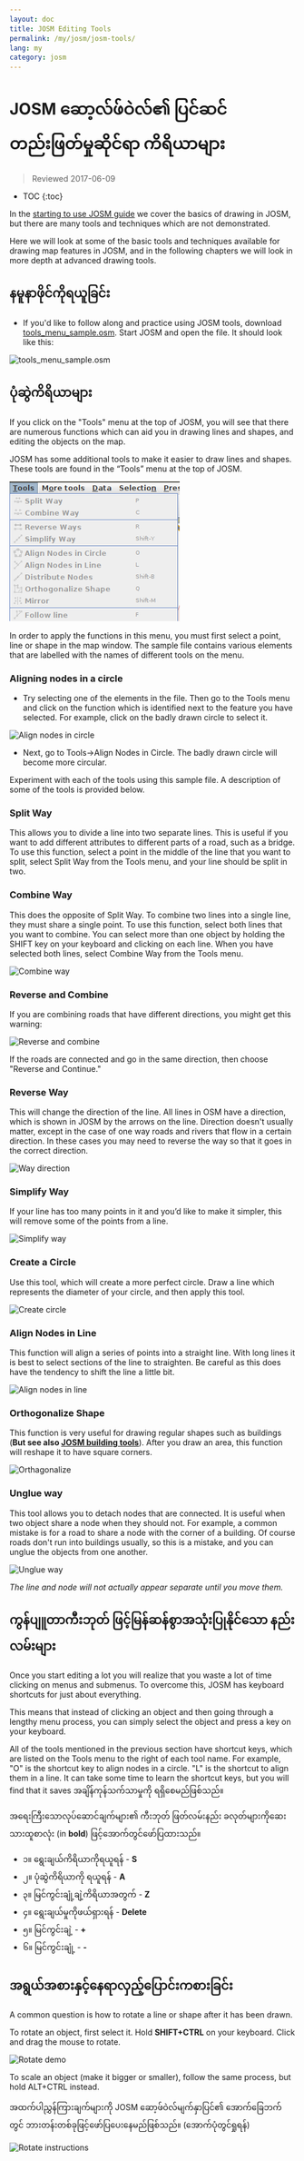 ```yaml
---
layout: doc
title: JOSM Editing Tools
permalink: /my/josm/josm-tools/
lang: my
category: josm
---
```


JOSM ဆော့လ်ဖ်ဝဲလ်၏ ပြင်ဆင်တည်းဖြတ်မှုဆိုင်ရာ ကိရိယာများ
==================

> Reviewed 2017-06-09  

- TOC
{:toc}

In the [starting to use JOSM guide](/en/josm/start-josm/) we cover the basics of drawing in JOSM, but there are many tools and techniques which are not demonstrated.

Here we will look at some of the basic tools and techniques available for drawing map features in JOSM, and in the following chapters we will look in more depth at advanced drawing tools.

နမူနာဖိုင်ကိုရယူခြင်း
-------------------

- If you'd like to follow along and practice using JOSM tools, download [tools_menu_sample.osm](/files/tools_menu_sample.osm). Start JOSM and open the file. It should look like this:

![tools_menu_sample.osm][]

ပုံဆွဲကိရိယာများ
-------------

If you click on the "Tools" menu at the top of JOSM, you will see that there are numerous functions which can aid you in drawing lines and shapes, and editing the objects on the map.

JOSM has some additional tools to make it easier to draw lines and shapes. These tools are found in the “Tools” menu at the top of JOSM.

![Tools menu][]

In order to apply the functions in this menu, you must first select a point, line or shape in the map window. The sample file contains various elements that are labelled with the names of different tools on the menu.

### Aligning nodes in a circle  

- Try selecting one of the elements in the file. Then go to the Tools menu and click on the function which is identified next to the feature you have selected. For example, click on the badly drawn circle to select it.

![Align nodes in circle][]

- Next, go to Tools->Align Nodes in Circle. The badly drawn circle will become more circular.

Experiment with each of the tools using this sample file. A description of some of the tools is provided below.

### Split Way  

This allows you to divide a line into two separate lines. This is useful if you want to add different attributes to different parts of a road, such as a bridge. To use this function, select a point in the middle of the line that you want to split, select Split Way from the Tools menu, and your line should be split in two.


### Combine Way

This does the opposite of Split Way. To combine two lines into a single line, they must share a single point. To use this function, select both lines that you want to combine. You can select more than one object by holding the SHIFT key on your keyboard and clicking on each line. When you have selected both lines, select Combine Way from the Tools menu.

![Combine way][]


### Reverse and Combine  

If you are combining roads that have different directions, you might get this warning:

![Reverse and combine][]

If the roads are connected and go in the same direction, then choose "Reverse and Continue."


### Reverse Way

This will change the direction of the line. All lines in OSM have a direction, which is shown in JOSM by the arrows on the line. Direction doesn't usually matter, except in the case of one way roads and rivers that flow in a certain direction. In these cases you may need to reverse the way so that it goes in the correct direction.

![Way direction][]

### Simplify Way

If your line has too many points in it and you’d like to make it simpler, this will remove some of the points from a line.

![Simplify way][]


### Create a Circle

Use this tool, which will create a more perfect circle. Draw a line which represents the diameter of your circle, and then apply this tool.

![Create circle][]


### Align Nodes in Line

This function will align a series of points into a straight line.  With long lines it is best to select sections of the line to straighten.  Be careful as this does have the tendency to shift the line a little bit.

![Align nodes in line][]

### Orthogonalize Shape

This function is very useful for drawing regular shapes such as buildings (**But see also [JOSM building tools](/en/josm/josm-more-plugins/)**). After you draw an area, this function will reshape it to have square corners.

![Orthagonalize][]


### Unglue way

This tool allows you to detach nodes that are connected. It is useful when two object share a node when they should not. For example, a common mistake is for a road to share a node with the corner of a building. Of course roads don't run into buildings usually, so this is a mistake, and you can unglue the objects from one another.

![Unglue way][]

*The line and node will not actually appear separate until you move them.*

ကွန်ပျူတာကီးဘုတ် ဖြင့်မြန်ဆန်စွာအသုံးပြုနိုင်သော နည်းလမ်းများ
------------------

Once you start editing a lot you will realize that you waste a lot of time clicking on menus and submenus. To overcome this, JOSM has keyboard shortcuts for just about everything.

This means that instead of clicking an object and then going through a lengthy menu process, you can simply select the object and press a key on your keyboard.

All of the tools mentioned in the previous section have shortcut keys, which are listed on the Tools menu to the right of each tool name. For example, "O" is the
shortcut key to align nodes in a circle. "L" is the shortcut to align them in a line. It can take some time to learn the shortcut keys, but you will find that it saves
အချိန်ကုန်သက်သာမှုကို ရရှိစေမည်ဖြစ်သည်။

အရေးကြီးသောလုပ်ဆောင်ချက်များ၏ ကီးဘုတ် ဖြတ်လမ်းနည်း ခလုတ်များကိုဆေးသားထူစာလုံး (in **bold**) ဖြင့်အောက်တွင်ဖော်ပြထားသည်။

- ၁။ ရွေးချယ်ကိရိယာကိုရယူရန် - **S**
- ၂။ ပုံဆွဲကိရိယာကို ရယူရန် - **A**
- ၃။ မြင်ကွင်းချုံ့ချဲ့ကိရိယာအတွက် - **Z**
- ၄။ ရွေးချယ်မှုကိုဖယ်ရှားရန် - **Delete** 
- ၅။ မြင်ကွင်းချဲ့ - **+**
- ၆။ မြင်ကွင်းချုံ့ - **-**


အရွယ်အစားနှင့်နေရာလှည့်ပြောင်းကစားခြင်း
----------------

A common question is how to rotate a line or shape after it has been drawn.

To rotate an object, first select it. Hold **SHIFT+CTRL** on your keyboard. Click and drag the mouse to rotate.

![Rotate demo][]

To scale an object (make it bigger or smaller), follow the same process, but hold ALT+CTRL instead.

အထက်ပါညွှန်ကြားချက်များကို JOSM ဆော့ဖ်ဝဲလ်မျက်နှာပြင်၏ အောက်ခြေဘက်တွင် ဘားတန်းတစ်ခုဖြင့်ဖော်ပြပေးနေမည်ဖြစ်သည်။ (အောက်ပုံတွင်ရှုရန်)

![Rotate instructions][]




[tools_menu_sample.osm]: /images/josm/tools-menu-sample-file.png
[Tools menu]: /images/josm/tools-menu.png
[Align nodes in circle]: /images/josm/align-nodes-in-circle.png
[Combine way]: /images/josm/combine-way.png
[Reverse and combine]: /images/josm/reverse-and-combine.png
[Way direction]: /images/josm/way-direction.png
[Simplify way]: /images/josm/simplify-way.png
[Create circle]: /images/josm/create-circle.png
[Align nodes in line]: /images/josm/align-nodes-in-line.png
[Orthagonalize]: /images/josm/orthagonalize.png
[Unglue way]: /images/josm/unglue-way.png
[Keyboard S]: /images/josm/keyboard-s.png
[Keyboard A]: /images/josm/keyboard-a.png
[Keyboard Z]: /images/josm/keyboard-z.png
[Keyboard Del]: /images/josm/keyboard-del.png
[Keyboard plus]: /images/josm/keyboard-plus.png
[Keyboard minus]: /images/josm/keyboard-minus.png
[Rotate demo]: /images/josm/rotate-demo.png
[Rotate instructions]: /images/josm/rotate-instructions.png